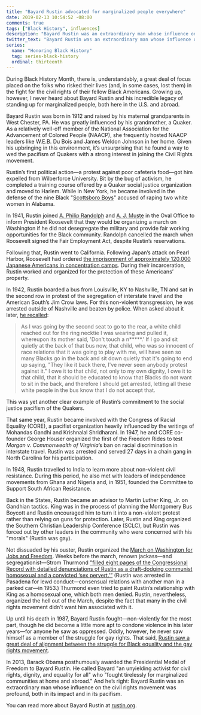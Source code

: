```yaml
---
title: "Bayard Rustin advocated for marginalized people everywhere"
date: 2019-02-13 10:54:52 -08:00
comments: true
tags: ["Black History", influences]
description: "Bayard Rustin was an extraordinary man whose influence on the civil rights movement was profound, both in its impact and in its pacifism."
twitter_text: "Bayard Rustin was an extraordinary man whose influence on the civil rights movement was profound, both in its impact and in its pacifism"
series:
  name: "Honoring Black History"
  tag: series-black-history
  ordinal: thirteenth
---
```


During Black History Month, there is, understandably, a great deal of focus placed on the folks who risked their lives (and, in some cases, lost them) in the fight for the civil rights of their fellow Black Americans. Growing up, however, I never heard about Bayard Rustin and his incredible legacy of standing up for marginalized people, both here in the U.S. and abroad.

<!-- more -->

Bayard Rustin was born in 1912 and raised by his maternal grandparents in West Chester, PA. He was greatly influenced by his grandmother, a Quaker. As a relatively well-off member of the National Association for the Advancement of Colored People (NAACP), she frequently hosted NAACP leaders like W.E.B. Du Bois and James Weldon Johnson in her home. Given his upbringing in this environment, it’s unsurprising that he found a way to wed the pacifism of Quakers with a strong interest in joining the Civil Rights movement.

Rustin’s first political action—a protest against poor cafeteria food—got him expelled from Wilberforce University. Bit by the bug of activism, he completed a training course offered by a Quaker social justice organization and moved to Harlem. While in New York, he became involved in the defense of the nine Black "[Scottsboro Boys](https://wikipedia.org/wiki/Scottsboro_Boys)" accused of raping two white women in Alabama.

In 1941, Rustin joined [A. Philip Randolph](https://wikipedia.org/wiki/A._Philip_Randolph) and [A. J. Muste](https://wikipedia.org/wiki/A._J._Muste) in the Oval Office to inform President Roosevelt that they would be organizing a march on Washington if he did not desegregate the military and provide fair working opportunities for the Black community. Randolph cancelled the march when Roosevelt signed the Fair Employment Act, despite Rustin’s reservations.

Following that, Rustin went to California. Following Japan’s attack on Pearl Harbor, Roosevelt had ordered [the imprisonment of approximately 120,000 Japanese Americans in concentration camps](https://wikipedia.org/wiki/Internment_of_Japanese_Americans). During their incarceration, Rustin worked and organized for the protection of these Americans’ property.

In 1942, Rustin boarded a bus from Louisville, KY to Nashville, TN and sat in the second row in protest of the segregation of interstate travel and the American South’s Jim Crow laws. For this non-violent transgression, he was arrested outside of Nashville and beaten by police. When asked about it later, [he recalled](https://www.npr.org/2019/01/06/682598649/in-newly-found-audio-a-forgotten-civil-rights-leader-says-coming-out-was-an-abso):

> As I was going by the second seat to go to the rear, a white child reached out for the ring necktie I was wearing and pulled it, whereupon its mother said, 'Don't touch a n*****.' If I go and sit quietly at the back of that bus now, that child, who was so innocent of race relations that it was going to play with me, will have seen so many Blacks go in the back and sit down quietly that it's going to end up saying, "They like it back there, I've never seen anybody protest against it." I owe it to that child, not only to my own dignity, I owe it to that child, that it should be educated to know that Blacks do not want to sit in the back, and therefore I should get arrested, letting all these white people in the bus know that I do not accept that.

This was yet another clear example of Rustin’s commitment to the social justice pacifism of the Quakers.

That same year, Rustin became involved with the Congress of Racial Equality (CORE), a pacifist organization heavily influenced by the writings of Mohandas Gandhi and Krishnalal Shridharani. In 1947, he and CORE co-founder George Houser organized the first of the Freedom Rides to test *Morgan v. Commonwealth of Virginia*’s ban on racial discrimination in interstate travel. Rustin was arrested and served 27 days in a chain gang in North Carolina for his participation.

In 1948, Rustin travelled to India to learn more about non-violent civil resistance. During this period, he also met with leaders of independence movements from Ghana and Nigeria and, in 1951, founded the Committee to Support South African Resistance.

Back in the States, Rustin became an advisor to Martin Luther King, Jr. on Gandhian tactics. King was in the process of planning the Montgomery Bus Boycott and Rustin encouraged him to turn it into a non-violent protest rather than relying on guns for protection. Later, Rustin and King organized the Southern Christian Leadership Conference (SCLC), but Rustin was forced out by other leaders in the community who were concerned with his "morals" (Rustin was gay).

Not dissuaded by his ouster, Rustin organized the [March on Washington for Jobs and Freedom](https://wikipedia.org/wiki/March_on_Washington_for_Jobs_and_Freedom). Weeks before the march, renown jackass—and segregationist—Strom Thurmond ["filled eight pages of the Congressional Record with detailed denunciations of Rustin as a draft-dodging communist homosexual and a convicted ‘sex pervert.’”](https://www.washingtonpost.com/lifestyle/style/bayard-rustin-organizer-of-the-march-on-washington-was-crucial-to-the-movement/2011/08/17/gIQA0oZ7UJ_story.html?utm_term=.d05d8a015fbc) (Rustin was arrested in Pasadena for lewd conduct—consensual relations with another man in a parked car—in 1953.) Thurmond even tried to paint Rustin’s relationship with King as a homosexual one, which both men denied. Rustin, nevertheless, organized the hell out of the March, despite the fact that many in the civil rights movement didn’t want him associated with it.

Up until his death in 1987, Bayard Rustin fought—non-violently for the most part, though he did become a little more apt to condone violence in his later years—for anyone he saw as oppressed. Oddly, however, he never saw himself as a member of the struggle for gay rights. That said, [Rustin saw a great deal of alignment between the struggle for Black equality and the gay rights movement](http://rustin.org/wp-content/uploads/centennial/1986%20From%20Montgomery%20to%20Stonewall.pdf).

In 2013, Barack Obama posthumously awarded the Presidential Medal of Freedom to Bayard Rustin. He called Bayard "an unyielding activist for civil rights, dignity, and equality for all" who "fought tirelessly for marginalized communities at home and abroad." And he’s right: Bayard Rustin was an extraordinary man whose influence on the civil rights movement was profound, both in its impact and in its pacifism.

You can read more about Bayard Rustin at [rustin.org](http://rustin.org/).